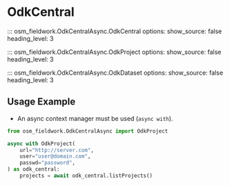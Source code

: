 # OdkCentral

::: osm_fieldwork.OdkCentralAsync.OdkCentral
options:
show_source: false
heading_level: 3

::: osm_fieldwork.OdkCentralAsync.OdkProject
options:
show_source: false
heading_level: 3

::: osm_fieldwork.OdkCentralAsync.OdkDataset
options:
show_source: false
heading_level: 3

## Usage Example

- An async context manager must be used (`async with`).

```python
from osm_fieldwork.OdkCentralAsync import OdkProject

async with OdkProject(
    url="http://server.com",
    user="user@domain.com",
    passwd="password",
) as odk_central:
    projects = await odk_central.listProjects()
```

